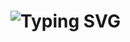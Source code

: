 # <img src="https://readme-typing-svg.demolab.com?font=Fira+Code&size=22&duration=2000&pause=1000&center=true&vCenter=true&width=500&lines=Hi...;Welcome+to+My+GitHub+Profile;I+am+a+Junior+Java+Web+Developer;heh" alt="Typing SVG">

